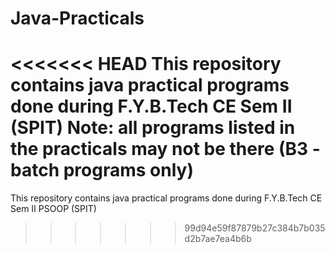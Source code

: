 # Java-Practicals
<<<<<<< HEAD
This repository contains java practical programs done during F.Y.B.Tech CE Sem II (SPIT)
Note: all programs listed in the practicals may not be there (B3 - batch programs only)
=======
This repository contains java practical programs done during F.Y.B.Tech CE Sem II PSOOP (SPIT)
>>>>>>> 99d94e59f87879b27c384b7b035d2b7ae7ea4b6b
